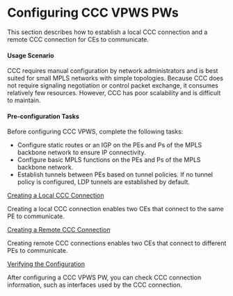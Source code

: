 Configuring CCC VPWS PWs
========================

This section describes how to establish a local CCC connection and a remote CCC connection for CEs to communicate.

#### Usage Scenario

CCC requires manual configuration by network administrators and is best suited for small MPLS networks with simple topologies. Because CCC does not require signaling negotiation or control packet exchange, it consumes relatively few resources. However, CCC has poor scalability and is difficult to maintain.


#### Pre-configuration Tasks

Before configuring CCC VPWS, complete the following tasks:

* Configure static routes or an IGP on the PEs and Ps of the MPLS backbone network to ensure IP connectivity.
* Configure basic MPLS functions on the PEs and Ps of the MPLS backbone network.
* Establish tunnels between PEs based on tunnel policies. If no tunnel policy is configured, LDP tunnels are established by default.


[Creating a Local CCC Connection](../../../../software/nev8r10_vrpv8r16/user/vrp/dc_vrp_vpws_cfg_6023.html)

Creating a local CCC connection enables two CEs that connect to the same PE to communicate.

[Creating a Remote CCC Connection](../../../../software/nev8r10_vrpv8r16/user/vrp/dc_vrp_vpws_cfg_6024.html)

Creating remote CCC connections enables two CEs that connect to different PEs to communicate.

[Verifying the Configuration](../../../../software/nev8r10_vrpv8r16/user/vrp/dc_vrp_vpws_cfg_6025.html)

After configuring a CCC VPWS PW, you can check CCC connection information, such as interfaces used by the CCC connection.